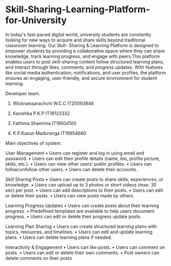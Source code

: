 # Skill-Sharing-Learning-Platform-for-University

In today's fast-paced digital world, university students are constantly looking for new ways to acquire and share skills beyond traditional classroom learning. Our Skill- Sharing & Learning Platform is designed to empower students by providing a collaborative space where they can share knowledge, track learning progress, and engage with peers.This platform enables users to post skill-sharing content follow structured learning plans, and interact through likes, comments, and progress updates. With features like social media authentication, notifications, and user profiles, the platform ensures an engaging, user-friendly, and secure environment for student learning. 

Developer team.
1) Wickramaarachchi W.C.C       IT20093846

2) Kavishka P.K.P               IT19123332

3) Fathima Shamrina             IT19504100

4) K.P.Kasun Maduranga          IT19954660



Main objectives of system.

User Management
• Users can register and log in using email and password.
• Users can edit their profile details (name, bio, profile picture, skills, etc.).
• Users can view other users’ public profiles.
• Users can follow/unfollow other users.
• Users can delete their accounts.

Skill Sharing Posts
• Users can create posts to share skills, experiences, or knowledge.
• Users can upload up to 3 photos or short videos (max: 30 sec) per post.
• Users can add descriptions to their posts.
• Users can edit or delete their posts.
• Users can view posts made by others.

Learning Progress Updates
• Users can create posts about their learning progress.
• Predefined templates are available to help users document progress.
• Users can edit or delete their progress update posts.

Learning Plan Sharing
• Users can create structured learning plans with topics, resources, and timelines.
• Users can edit and update learning plans.
• Users can delete learning plans if needed.

Interactivity & Engagement
• Users can like posts.
• Users can comment on posts.
• Users can edit or delete their own comments.
• Post owners can delete comments on their posts
